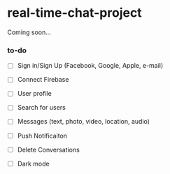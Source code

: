 # real-time-chat-project
Coming soon...
### to-do
- [ ] Sign in/Sign Up (Facebook, Google, Apple, e-mail)
- [ ] Connect Firebase
- [ ] User profile
- [ ] Search for users
- [ ] Messages (text, photo, video, location, audio)
- [ ] Push Notificaiton
- [ ] Delete Conversations
- [ ] Dark mode


